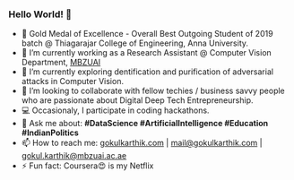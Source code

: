 ### Hello World! 👋
- 🥇 Gold Medal of Excellence - Overall Best Outgoing Student of 2019 batch @ Thiagarajar College of Engineering, Anna University.
- 🔭 I’m currently working as a Research Assistant @ Computer Vision Department, [MBZUAI](https://mbzuai.ac.ae)
- 🌱 I’m currently exploring dentification and purification of adversarial attacks in Computer Vision.
- 👯 I’m looking to collaborate with fellow techies / business savvy people who are passionate about Digital Deep Tech Entrepreneurship.
- 💻 Occasionaly, I participate in coding hackathons.
- 💬 Ask me about: **#DataScience #ArtificialIntelligence #Education #IndianPolitics**
- 📫 How to reach me: [gokulkarthik.com](https://gokulkarthik.com/) | mail@gokulkarthik.com | gokul.karthik@mbzuai.ac.ae
- ⚡ Fun fact: Coursera😍 is my Netflix
